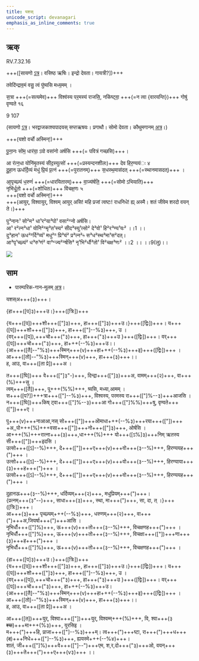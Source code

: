 ```yaml
---
title: यशस्  
unicode_script: devanagari  
emphasis_as_inline_comments: true
---   
```


## ऋक्

RV.7.32.16

+++([सायणो [ऽत्र](https://archive.org/stream/RgVedaWithSayanasCommentaryPart3/rv_sayanabhasya_part3#page/n437/mode/1up&sa=D&ust=1542425956203000)। वसिष्ठ ऋषिः। इन्द्रो देवता। गायत्री?])+++

तवेदि॑न्द्राव॒मं वसु॒ त्वं पु॑ष्यसि मध्य॒मम् ।

स॒त्रा +++(=सत्यमेव)+++ विश्व॑स्य पर॒मस्य॑ राजसि॒, नकि॑ष्ट्वा॒ +++(=न त्वा {वारयन्ति})+++ गोषु॑ वृण्वते १६

9 107

(सायणो [ऽत्र](https://archive.org/stream/RgVedaWithSayanasCommentaryPart4/rv_sayanabhasya_part4#page/n353/mode/2up&sa=D&ust=1542425956203000)। भरद्वाजकाश्यपादयस् सप्तऋषयः। प्रगाथौ। सोमो देवता। कौथुमगानम् [अत्र](https://archive.org/details/SamaVedaSanhitaWithSayanabhashyaVolume2SatyavrataSamasrami1876bis_201804/page/n459)।)

+++(यशो वर्चो अस्मिन्!)+++

पु॒ना॒नः सो॑म॒ धार॑या॒ ऽपो वसा॑नो अर्षसि  +++(= पवित्रं गच्छसि)+++।

आ र॑त्न॒धा योनि॑मृ॒तस्य॑ सीद॒स्युत्सो॑ +++(=प्रस्यन्दनशीलः)+++ देव हिर॒ण्यय॑ः ४  
दु॒हा॒न ऊध॑र्दि॒व्यं मधु॑ प्रि॒यं प्र॒त्नं +++(=पुरातनम्)+++ स॒धस्थ॒मास॑दत् +++(=स्थानमासदत्)+++ ।

आ॒पृच्छ्यं ध॒रुणं॑ +++(=धारयितारम्)+++ वा॒ज्य॑र्षति॒ +++(=सोमो ऽभियाति)+++  
नृभि॑र्धू॒तो +++(=शोधितः)+++ वि॑चक्ष॒णः ५  
+++(यशो वर्चो अस्मिन्!)+++  
+++(आयुर्, विश्वायुर्, विश्वम् आयुर् असि! महि प्रजां त्वष्टः! राधनिधे! ह्य् अस्मै। शतं जीवेम शरदो वयन् ते।)+++

पु³नानः¹ सो²म³ धा¹र²या³पो¹ वसा²ᴿनो अर्षसि।  
आ¹ र²त्न³धा¹ योनि²ᴿमृ³त¹स्य² सीद³स्यु¹त्सो² दे³वो¹ हि²र³ण्य¹यः² ।।1 ।।  
दु³हान¹ ऊध²ᴿर्दि³व्यं¹ मधु²ᴿ प्रि³यं² प्र³त्न²ᳱ स³ध²स्थ³मा¹स²दत्।  
आ³पृ¹च्छ्यं² ध³रु¹णं² वा³ᴷज्य²ᴿर्षसि³ नृ¹भि²र्धौ³तो¹ वि²चक्ष³णः² ।।2 ।। ।।9(लु)।।


![](../../images/somotpAdane-devAhvAnam.png)


## साम

- पारम्परिक-गान-मूलम् [अत्र](https://archive.org/stream/sAmaveda-jaiminIya-paravastu-paramparA-docs/AASHEERVACHANA%20SAAMAANI%23mode/1up&sa=D&ust=1542425956204000)।
<div class="audioEmbed"  caption="रामानुजार्यः 1974 " src="https://archive
.org/download/jaiminIya-sAma-gAna-paravastu-tradition-rAmAnuja/yashas.mp3"></div>
<div class="audioEmbed"  caption="गोपालार्यः 2015  " src="https://archive
.org/download/jaiminIya-sAma-gAna-paravastu-tradition-gopAla-2015/yashas.mp3"></div>
<div class="audioEmbed"  caption="गोपालपवनयोर् अनुवचनम् 2015 1x" src="https://archive
.org/download/jaiminIya-sAma-gAna-paravastu-tradition-anuvachanam-gopAla-pavana-2015/yashas.mp3"></div>
<div class="audioEmbed"  caption="गोपालपवनयोर् अनुवचनम् 2015 1.5x" src="https://archive
.org/download/jaiminIya-sAma-gAna-paravastu-tradition-anuvachanam-gopAla-pavana-2015-150p-speed/yashas.mp3"></div>

यशस्अ+++(३)+++।

{हा+++([प]३)+++उ।}+++([त्रिः])+++

{य+++([प])+++शो+++(["]३)+++, हा+++(["]३)+++उ।}+++([द्विः])+++।  य+++([प])+++शो+++(["]३)+++, हा+++(["]--%३)+++, उ ।  
{वर्+++([प]),+++चो+++("३)+++, हा+++("३)+++उ }+++([द्विः])+++। वर्+++([प])+++चो+++("३)+++, हा+++(--%३)+++उ।।  
{आ+++([तै]--"%३)+++स्मिन्+++(v)+++हा+++(--%३)+++इ}+++([द्विः])+++ । आ+++([तो]--"%३)+++स्मिन्+++(v)+++, हा+++(३)+++।।  
ह, आउ, वा+++([ता प्रे])+++अ ।  

त+++([घि])+++ वे+++(["]३"-)+++, दिन्द्रा+++(["]३)+++अ, वामम्+++(२)+++, वा+++(%)+++सु ।  
त्वम्+++([तै])+++, पू+++(%%)+++, ष्यसि, मध्या,आमम् ।  
स+++([प?])+++त्रा+++(["]--%३)+++, विश्वस्य, परमस्य रा+++(["]%--३)+++आजसि ।  
न+++([घि])+++किष् ट्वा+++(["]%--३)+++आ गो+++(["]%%)+++षु, वृण्वते+++(["])+++ए ।  

पु+++(v)+++नाआआ,नस् सो+++(["])+++ऒमाधा+++(--%३)+++रया+++(["])+++ +अ,,पो+++(%)+++वसा+++(["])+++नो+++(["]३)+++, ओर्षसि ।  
आ+++(%)+++रात्ना+++(३)+++,धा+++(%)+++ यो+++([ऽ%]३)+++निम् ऋतस्य सी+++(["])+++इदसि ।  
उत्सो+++([ऽ]--%)+++, दे+++(["])+++ए+++(v)+++वो+++(३--%)+++, हिरण्ययह+++(")+++ ।  
उत्सो+++([ऽ]--%)+++, दे+++(["])+++ए+++(v)+++वो+++(३--%)+++, हिरण्याया+++(३)+++ह+++(")+++ ।  
उत्सो+++([ऽ]--%)+++, दे+++(["])+++ए+++(v)+++वो+++(३--%)+++, हिरण्ययह+++(")+++ ।

दुहानऊ+++(३--%)+++, धर्दिव्यम्+++(२)+++, मधुप्रियम्+++(")+++।  
{प्रत्नम्+++(३"--)+++, साधा+++(३)+++, स्था, मा+++(")+++, सा, दा, त् ।}+++([त्रिः])+++।  
आ+++(३)+++ पृच्छ्यम्+++(--%३)+++, धरुणम्+++(२)+++, वा+++(")+++अ,जियर्षा+++(")+++आसि ।  
नृभिर्धौ+++(["]%)+++, ऊ+++(v)+++तो+++(३--%)+++, विचक्षणह+++(")+++ ।  
नृभिर्धौ+++(["]%)+++, ऊ+++(v)+++तो+++(३--%)+++, विचक्षा+++(["])+++णा+++(३)+++ह+++(")+++ ।  
नृभिर्धौ+++(["]%)+++, ऊ+++(v)+++तो+++(३--%)+++, विचक्षणह+++(")+++ ।

{हा+++([प]३)+++उ।}+++([त्रिः])+++  
{य+++([प])+++शो+++(["]३)+++, हा+++(["]३)+++उ।}+++([द्विः])+++।  य+++([प])+++शो+++(["]३)+++, हा+++(["]--%३)+++, उ ।  
{वर्+++([प]),+++चो+++("३)+++, हा+++("३)+++उ }+++([द्विः])+++। वर्+++([प])+++चो+++("३)+++, हा+++(--%३)+++उ।  
{आ+++([तै]--"%३)+++स्मिन्+++(v)+++हा+++(--%३)+++इ}+++([द्विः])+++ । आ+++([तो]--"%३)+++स्मिन्+++(v)+++, हा+++(३)+++।।  
ह, आउ, वा+++([ता प्रे])+++अ ।  

आ+++([त])+++युर्, विश्वा+++(["])+++युर्, विश्वम्म्+++(%)+++, वि, श्वा+++(३ ~~श्या~~)+++मा+++(%३)+++, युरसिइ ।  
म+++(")+++हि, प्राजा+++(["]--%३)+++म्। त्व+++(")+++ष्टा, रा+++(")+++ध+++(~~द~~)+++निधे+++(["]--%३)+++, ह्ययस्मे+++(--%४)+++।  
शातं, जी+++(["]%)+++वे+++(["]--")+++एम, श,र,दो+++("३)+++ओ, वयन्+++(३)+++ते+++(")+++ए+++(v३)+++ ।।